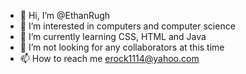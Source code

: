 - 👋 Hi, I’m @EthanRugh
- 👀 I’m interested in computers and computer science
- 🌱 I’m currently learning CSS, HTML and Java
- 💞️ I’m not looking for any collaborators at this time
- 📫 How to reach me erock1114@yahoo.com

<!---
EthanRugh/EthanRugh is a ✨ special ✨ repository because its `README.md` (this file) appears on your GitHub profile.
You can click the Preview link to take a look at your changes.
--->
